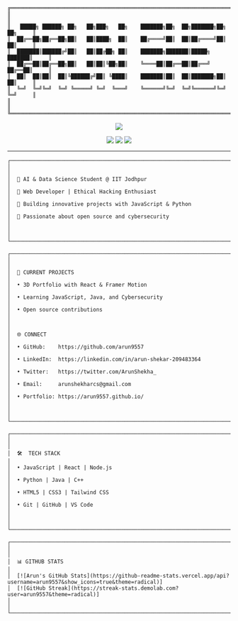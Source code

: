 ```
╔══════════════════════════════════════════════════════════════════════════════╗
║                                                                              ║
║   █████╗ ██████╗ ██╗   ██╗███╗   ██╗    ███████╗██╗  ██╗███████╗██╗  ██╗     ║
║  ██╔══██╗██╔══██╗██║   ██║████╗  ██║    ██╔════╝██║  ██║██╔════╝██║  ██║     ║
║  ███████║██████╔╝██║   ██║██╔██╗ ██║    ███████╗███████║█████╗  ███████║     ║
║  ██╔══██║██╔══██╗██║   ██║██║╚██╗██║    ╚════██║██╔══██║██╔══╝  ██╔══██║     ║
║  ██║  ██║██║  ██║╚██████╔╝██║ ╚████║    ███████║██║  ██║███████╗██║  ██║     ║
║  ╚═╝  ╚═╝╚═╝  ╚═╝ ╚═════╝ ╚═╝  ╚═══╝    ╚══════╝╚═╝  ╚═╝╚══════╝╚═╝  ╚═╝     ║
║                                                                              ║
╚══════════════════════════════════════════════════════════════════════════════╝
```
<p align="center">
  <img src="https://1.bp.blogspot.com/-lKJKpqe85y4/XVVYr9-WHRI/AAAAAAAAB9M/-h245-Fg-nYbZqvO0RV0tlfhxQ8sqvEawCLcBGAs/s1600/Sampler.gif">
</p>

<p align="center">
  <a href="https://twitter.com/ArunShekha_"><img src="https://img.shields.io/twitter/follow/ArunShekha_?color=0ff00&label=@ArunShekha_&logo=twitter&logoColor=00ff00&style=for-the-badge"></a>
  <a href="https://github.com/sponsors/arun9557"><img src="https://img.shields.io/github/sponsors/arun9557?color=00ff00&logoColor=00ff00&logo=github&style=for-the-badge"></a>
  <a href="https://github.com/arun9557"><img src="https://img.shields.io/github/followers/arun9557?color=00ff00&logoColor=00ff00&logo=github&style=for-the-badge"></a>
</p>

---
```
┌──────────────────────────────────────────────────────────────────────────────┐
│                                                                              │
│  🔹 AI & Data Science Student @ IIT Jodhpur                                  │
│  🔹 Web Developer | Ethical Hacking Enthusiast                               │
│  🔹 Building innovative projects with JavaScript & Python                    │
│  🔹 Passionate about open source and cybersecurity                           │
│                                                                              │
└──────────────────────────────────────────────────────────────────────────────┘
```

```
┌──────────────────────────────────────────────────────────────────────────────┐
│                                                                              │
│  🚀 CURRENT PROJECTS                                                         │
│  • 3D Portfolio with React & Framer Motion                                   │
│  • Learning JavaScript, Java, and Cybersecurity                              │
│  • Open source contributions                                                 │
│                                                                              │
│  🌐 CONNECT                                                                  │
│  • GitHub:    https://github.com/arun9557                                    │
│  • LinkedIn:  https://linkedin.com/in/arun-shekar-209483364                  │
│  • Twitter:   https://twitter.com/ArunShekha_                                │
│  • Email:     arunshekharcs@gmail.com                                        │
│  • Portfolio: https://arun9557.github.io/                                    │
│                                                                              │
└──────────────────────────────────────────────────────────────────────────────┘
```

```
┌──────────────────────────────────────────────────────────────────────────────┐
│                                                                              │
│  🛠️  TECH STACK                                                              │
│  • JavaScript | React | Node.js                                              │
│  • Python | Java | C++                                                       │
│  • HTML5 | CSS3 | Tailwind CSS                                               │
│  • Git | GitHub | VS Code                                                    │
│                                                                              │
└──────────────────────────────────────────────────────────────────────────────┘
```

```
┌──────────────────────────────────────────────────────────────────────────────┐
│                                                                              │
│  📊 GITHUB STATS                                                             │
│  [![Arun's GitHub Stats](https://github-readme-stats.vercel.app/api?username=arun9557&show_icons=true&theme=radical)]
│  [![GitHub Streak](https://streak-stats.demolab.com?user=arun9557&theme=radical)]
│                                                                              │
└──────────────────────────────────────────────────────────────────────────────┘
```
